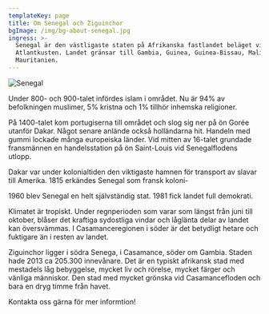 ```yaml
---
templateKey: page
title: Om Senegal och Ziguinchor
bgImage: /img/bg-about-senegal.jpg
ingress: >-
  Senegal är den västligaste staten på Afrikanska fastlandet beläget vid
  Atlantkusten. Landet gränsar till Gambia, Guinea, Guinea-Bissau, Mali och
  Mauritanien.
---
```

![Senegal](/img/map.jpg)

Under 800- och 900-talet infördes islam i området. Nu är 94% av befolkningen muslimer, 5% kristna och 1% tillhör inhemska religioner.

På 1400-talet kom portugiserna till området och slog sig ner på ön Gorée utanför Dakar. Något senare anlände också holländarna hit. Handeln med gummi lockade många europeiska länder. Vid mitten av 16-talet grundade fransmännen en handelsstation på ön Saint-Louis vid Senegalflodens utlopp.

Dakar var under kolonialtiden den viktigaste hamnen för transport av slavar till Amerika. 1815 erkändes Senegal som fransk koloni-

1960 blev Senegal en helt självständig stat. 1981 fick landet full demokrati.

Klimatet är tropiskt. Under regnperioden som varar som längst från juni till oktober, blåser det kraftiga sydostliga vindar och låglänta delar av landet kan översvämmas. I Casamanceregionen i söder är det betydligt hetare och fuktigare än i resten av landet.

Ziguinchor ligger i södra Senega, i Casamance, söder om Gambia. Staden hade 2013 ca 205.300 innevånare. Det är en typiskt afrikansk stad med mestadels låg bebyggelse, mycket liv och rörelse, mycket färger och vänliga människor. Den stad med mycket grönska vid Casamancefloden och bara en dryg timme från havet.

Kontakta oss gärna för mer informtion!
